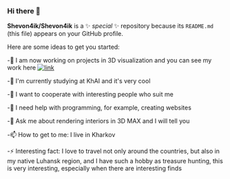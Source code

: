 ### Hi there 👋


**Shevon4ik/Shevon4ik** is a ✨ _special_ ✨ repository because its `README.md` (this file) appears on your GitHub profile.

Here are some ideas to get you started:

-🔭 I am now working on projects in 3D visualization and you can see my work here
[![link](https://img.shields.io/badge/freelance.ru-green?style=for-the-badge&logo=freelance)](https://freelance.ru/shevon4ik)

-🌱 I'm currently studying at KhAI and it's very cool

-👯 I want to cooperate with interesting people who suit me

-🤔 I need help with programming, for example, creating websites

-💬 Ask me about rendering interiors in 3D MAX and I will tell you

-📫 How to get to me: I live in Kharkov

-⚡ Interesting fact: I love to travel not only around the countries, but also in my native Luhansk region, and I have such a hobby as treasure hunting, this is very interesting, especially when there are interesting finds
